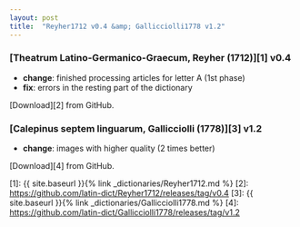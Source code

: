 ```yaml
---
layout: post
title:  "Reyher1712 v0.4 &amp; Gallicciolli1778 v1.2"
---
```


### [Theatrum Latino-Germanico-Graecum, Reyher (1712)][1] v0.4

- **change**: finished processing articles for letter A (1st phase)
- **fix**: errors in the resting part of the dictionary

[Download][2] from GitHub.


### [Calepinus septem linguarum, Gallicciolli (1778)][3] v1.2

- **change**: images with higher quality (2 times better)

[Download][4] from GitHub.


[1]: {{ site.baseurl }}{% link _dictionaries/Reyher1712.md %}
[2]: https://github.com/latin-dict/Reyher1712/releases/tag/v0.4
[3]: {{ site.baseurl }}{% link _dictionaries/Gallicciolli1778.md %}
[4]: https://github.com/latin-dict/Gallicciolli1778/releases/tag/v1.2
